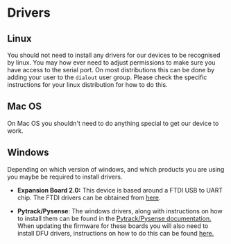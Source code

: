 # Drivers

## Linux
You should not need to install any drivers for our devices to be recognised by
linux. You may how ever need to adjust permissions to make sure you have access
to the serial port. On most distributions this can be done by adding your user
to the `dialout` user group. Please check the specific instructions for your
linux distribution for how to do this.

## Mac OS
On Mac OS you shouldn't need to do anything special to get our device to work.

## Windows
Depending on which version of windows, and which products you are using you
maybe be required to install drivers.

 - **Expansion Board 2.0:** This device is based around a FTDI USB to UART chip.
The FTDI drivers can be obtained from [here](http://www.ftdichip.com/Drivers/VCP.htm).

- **Pytrack/Pysense**: The windows drivers, along with instructions on how to
install them can be found in the
[Pytrack/Pysense documentation.](../../pytrackpysense/installation/drivers.md)
When updating the firmware for these boards you will also need to install DFU
drivers, instructions on how to do this can be found
[here.](../../pytrackpysense/installation/firmware.md)
